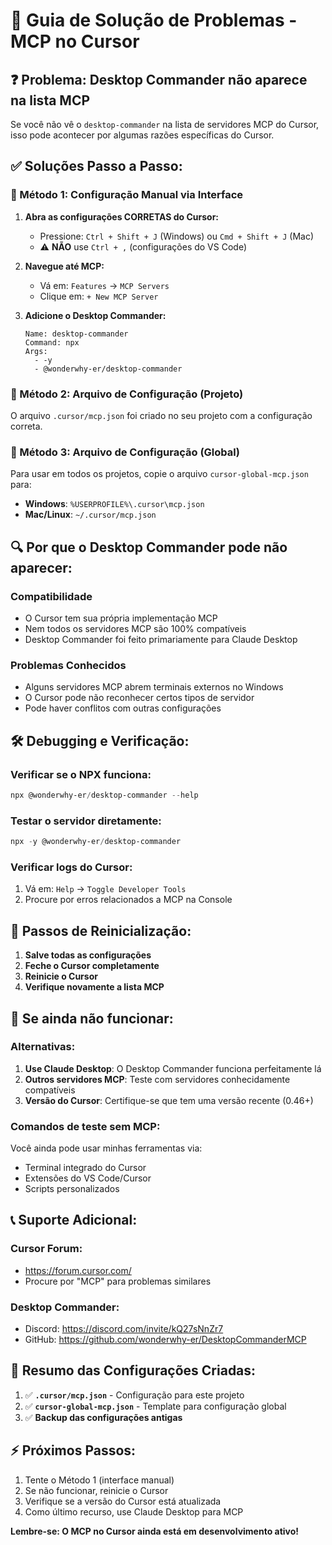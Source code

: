 # 🔧 Guia de Solução de Problemas - MCP no Cursor

## ❓ **Problema: Desktop Commander não aparece na lista MCP**

Se você não vê o `desktop-commander` na lista de servidores MCP do Cursor, isso pode acontecer por algumas razões específicas do Cursor.

## ✅ **Soluções Passo a Passo:**

### **🎯 Método 1: Configuração Manual via Interface**

1. **Abra as configurações CORRETAS do Cursor:**
   - Pressione: `Ctrl + Shift + J` (Windows) ou `Cmd + Shift + J` (Mac)
   - ⚠️ **NÃO** use `Ctrl + ,` (configurações do VS Code)

2. **Navegue até MCP:**
   - Vá em: `Features` → `MCP Servers`
   - Clique em: `+ New MCP Server`

3. **Adicione o Desktop Commander:**
   ```
   Name: desktop-commander
   Command: npx
   Args: 
     - -y
     - @wonderwhy-er/desktop-commander
   ```

### **🎯 Método 2: Arquivo de Configuração (Projeto)**

O arquivo `.cursor/mcp.json` foi criado no seu projeto com a configuração correta.

### **🎯 Método 3: Arquivo de Configuração (Global)**

Para usar em todos os projetos, copie o arquivo `cursor-global-mcp.json` para:
- **Windows**: `%USERPROFILE%\.cursor\mcp.json`
- **Mac/Linux**: `~/.cursor/mcp.json`

## 🔍 **Por que o Desktop Commander pode não aparecer:**

### **Compatibilidade**
- O Cursor tem sua própria implementação MCP
- Nem todos os servidores MCP são 100% compatíveis
- Desktop Commander foi feito primariamente para Claude Desktop

### **Problemas Conhecidos**
- Alguns servidores MCP abrem terminais externos no Windows
- O Cursor pode não reconhecer certos tipos de servidor
- Pode haver conflitos com outras configurações

## 🛠️ **Debugging e Verificação:**

### **Verificar se o NPX funciona:**
```powershell
npx @wonderwhy-er/desktop-commander --help
```

### **Testar o servidor diretamente:**
```powershell
npx -y @wonderwhy-er/desktop-commander
```

### **Verificar logs do Cursor:**
1. Vá em: `Help` → `Toggle Developer Tools`
2. Procure por erros relacionados a MCP na Console

## 🔄 **Passos de Reinicialização:**

1. **Salve todas as configurações**
2. **Feche o Cursor completamente**
3. **Reinicie o Cursor**
4. **Verifique novamente a lista MCP**

## 🚨 **Se ainda não funcionar:**

### **Alternativas:**
1. **Use Claude Desktop**: O Desktop Commander funciona perfeitamente lá
2. **Outros servidores MCP**: Teste com servidores conhecidamente compatíveis
3. **Versão do Cursor**: Certifique-se que tem uma versão recente (0.46+)

### **Comandos de teste sem MCP:**
Você ainda pode usar minhas ferramentas via:
- Terminal integrado do Cursor
- Extensões do VS Code/Cursor
- Scripts personalizados

## 📞 **Suporte Adicional:**

### **Cursor Forum**:
- https://forum.cursor.com/
- Procure por "MCP" para problemas similares

### **Desktop Commander**:
- Discord: https://discord.com/invite/kQ27sNnZr7
- GitHub: https://github.com/wonderwhy-er/DesktopCommanderMCP

## 🎯 **Resumo das Configurações Criadas:**

1. ✅ **`.cursor/mcp.json`** - Configuração para este projeto
2. ✅ **`cursor-global-mcp.json`** - Template para configuração global
3. ✅ **Backup das configurações antigas**

## ⚡ **Próximos Passos:**

1. Tente o Método 1 (interface manual)
2. Se não funcionar, reinicie o Cursor
3. Verifique se a versão do Cursor está atualizada
4. Como último recurso, use Claude Desktop para MCP

**Lembre-se: O MCP no Cursor ainda está em desenvolvimento ativo!** 